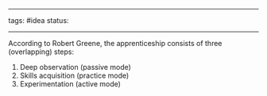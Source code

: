 ___
tags: #idea 
status:
___

According to Robert Greene, the apprenticeship consists of three (overlapping) steps:
1. Deep observation (passive mode)
2. Skills acquisition (practice mode)
3. Experimentation (active mode)